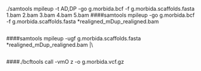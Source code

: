 ./samtools mpileup -t AD,DP -go g.morbida.bcf -f g.morbida.scaffolds.fasta 1.bam 2.bam 3.bam 4.bam 5.bam
####samtools mpileup -go g.morbida.bcf -f g.morbida.scaffolds.fasta *realigned_mDup_realigned.bam
```
```
####samtools mpileup -ugf g.morbida.scaffolds.fasta *realigned_mDup_realigned.bam |\
```
```
####./bcftools call -vmO z -o g.morbida.vcf.gz
```
```
